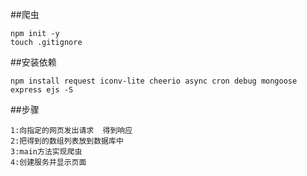 ##爬虫
````
npm init -y
touch .gitignore
````
##安装依赖
````
npm install request iconv-lite cheerio async cron debug mongoose express ejs -S
````
##步骤
````
1:向指定的网页发出请求  得到响应
2:把得到的数组列表放到数据库中
3:main方法实现爬虫
4:创建服务并显示页面
````